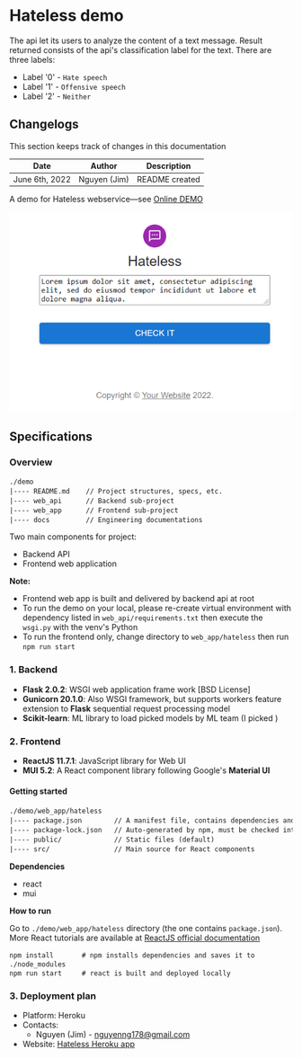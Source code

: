 # Hateless demo

The api let its users to analyze the content of a text message. Result returned consists of the api's classification label for the text. There are three labels:

- Label '0' - `Hate speech`
- Label '1' - `Offensive speech`
- Label '2' - `Neither`

## Changelogs

This section keeps track of changes in this documentation

| Date           | Author       | Description    |
| -------------- | ------------ | -------------- |
| June 6th, 2022 | Nguyen (Jim) | README created |

A demo for Hateless webservice—see [Online DEMO](https://hateless.herokuapp.com)

![Demo_Thumb](./images/demo_thumb.png)

## Specifications

### Overview

```txt
./demo
|---- README.md    // Project structures, specs, etc.
|---- web_api      // Backend sub-project
|---- web_app      // Frontend sub-project
|---- docs         // Engineering documentations
```

Two main components for project:

- Backend API
- Frontend web application

**Note:**

- Frontend web app is built and delivered by backend api at root
- To run the demo on your local, please re-create virtual environment with dependency listed in `web_api/requirements.txt` then execute the `wsgi.py` with the venv's Python
- To run the frontend only, change directory to `web_app/hateless` then run `npm run start`

### 1. Backend

- **Flask 2.0.2**: WSGI web application frame work [BSD License]
- **Gunicorn 20.1.0**: Also WSGI framework, but supports workers feature extension to **Flask** sequential request processing model
- **Scikit-learn**: ML library to load picked models by ML team (I picked )
  
### 2. Frontend

- **ReactJS 11.7.1**: JavaScript library for Web UI
- **MUI 5.2**: A React component library following Google's **Material UI**

#### Getting started
```txt
./demo/web_app/hateless
|---- package.json        // A manifest file, contains dependencies and operation cmds
|---- package-lock.json   // Auto-generated by npm, must be checked into source control
|---- public/             // Static files (default)
|---- src/                // Main source for React components
```

**Dependencies**

- react
- mui

**How to run**

Go to `./demo/web_app/hateless` directory (the one contains `package.json`). More React tutorials are available at [ReactJS official documentation](https://reactjs.org/docs/getting-started.html)

```
npm install       # npm installs dependencies and saves it to ./node_modules
npm run start     # react is built and deployed locally
```

### 3. Deployment plan

- Platform: Heroku
- Contacts:
  - Nguyen (Jim) - [nguyenng178@gmail.com](nguyenng178@gmail.com)
- Website: [Hateless Heroku app](https://hateless.herokuapp.com/)